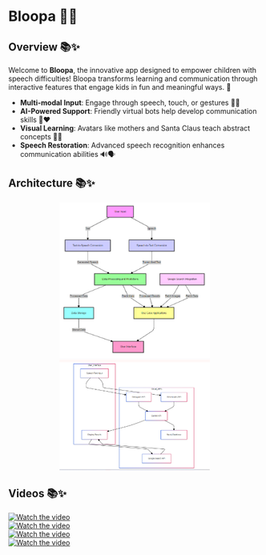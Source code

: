 # Bloopa 🌈🐾

## Overview 📚✨
Welcome to **Bloopa**, the innovative app designed to empower children with speech difficulties! Bloopa transforms learning and communication through interactive features that engage kids in fun and meaningful ways. 🌟 

- **Multi-modal Input**: Engage through speech, touch, or gestures 🎤🤚
- **AI-Powered Support**: Friendly virtual bots help develop communication skills 🤖❤️
- **Visual Learning**: Avatars like mothers and Santa Claus teach abstract concepts 🌟🎅
- **Speech Restoration**: Advanced speech recognition enhances communication abilities 🔊🗣️

## Architecture 📚✨
<p align="center">
  <img src="static/images/arch-1.png" alt="Architecture 1" width="300" />
  <img src="https://raw.githubusercontent.com/daplatform/elevenlabs/main/static/images/arch-2.png" alt="Architecture 2" width="300" />
</p>

## Videos 📚✨
[![Watch the video](https://img.youtube.com/vi/MVfWJsBO7ts/hqdefault.jpg)](https://youtu.be/MVfWJsBO7ts)  
[![Watch the video](https://img.youtube.com/vi/fUZh-2TX7VY/hqdefault.jpg)](https://youtu.be/fUZh-2TX7VY)  
[![Watch the video](https://img.youtube.com/vi/oyo2T2cGHik/hqdefault.jpg)](https://youtu.be/oyo2T2cGHik)  
[![Watch the video](https://img.youtube.com/vi/2N_XUn7aDLU/hqdefault.jpg)](https://youtu.be/2N_XUn7aDLU)
